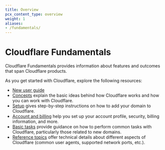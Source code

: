 ```yaml
---
title: Overview
pcx_content_type: overview
weight: 1
aliases:
- /fundamentals/
---
```


# Cloudflare Fundamentals

Cloudflare Fundamentals provides information about features and outcomes that span Cloudflare products.

As you get started with Cloudflare, explore the following resources:
- [New user guide](/learning-paths/get-started/)
- [Concepts](/fundamentals/concepts/) explain the basic ideas behind how Cloudflare works and how you can work with Cloudflare.
- [Setup](/fundamentals/setup/) gives step-by-step instructions on how to add your domain to Cloudflare.
- [Account and billing](/fundamentals/account-and-billing/) help you set up your account profile, security, billing information, and more.
- [Basic tasks](/fundamentals/basic-tasks/) provide guidance on how to perform common tasks with Cloudflare, particularly those related to new domains.
- [Reference topics](/fundamentals/reference/) offer technical details about different aspects of Cloudflare (common user agents, supported network ports, etc.).

